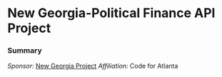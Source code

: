 # New Georgia-Political Finance API Project

 
### Summary
*Sponsor:* [New Georgia Project](https://newgeorgiaproject.org/)
*Affiliation:* Code for Atlanta

